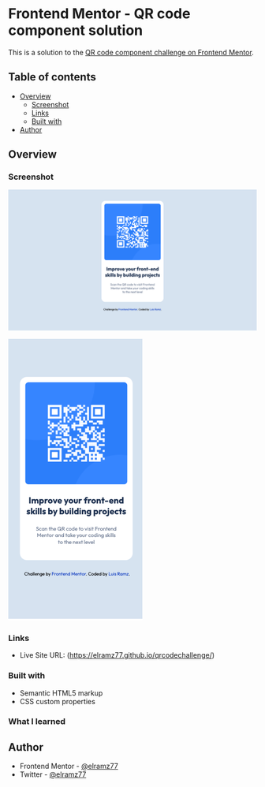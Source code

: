 # Frontend Mentor - QR code component solution

This is a solution to the [QR code component challenge on Frontend Mentor](https://www.frontendmentor.io/challenges/qr-code-component-iux_sIO_H). 

## Table of contents

- [Overview](#overview)
  - [Screenshot](#screenshot)
  - [Links](#links)
  - [Built with](#built-with)
- [Author](#author)


## Overview

### Screenshot

![Image text](https://github.com/Elramz77/qrcodechallenge/blob/main/screenshot1.png?raw=true)

![Image text](https://github.com/Elramz77/qrcodechallenge/blob/main/screenshot2.png?raw=true)


### Links
- Live Site URL: (https://elramz77.github.io/qrcodechallenge/)

### Built with

- Semantic HTML5 markup
- CSS custom properties

### What I learned


## Author

- Frontend Mentor - [@elramz77](https://www.frontendmentor.io/profile/elramz77)
- Twitter - [@elramz77](https://www.twitter.com/elramz77)
